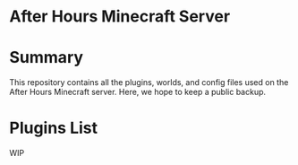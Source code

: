 # After Hours Minecraft Server


# Summary
This repository contains all the plugins, worlds, and config files used on the After Hours Minecraft server. Here, we hope to keep a public backup.

# Plugins List
WIP
